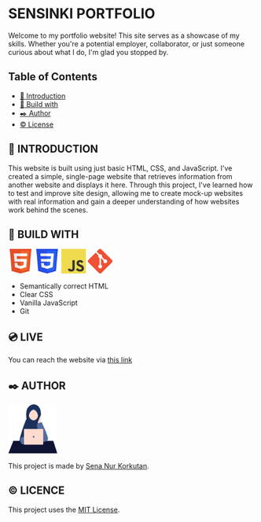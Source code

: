 # SENSINKI PORTFOLIO

Welcome to my portfolio website! This site serves as a showcase of my skills. Whether you're a potential employer, collaborator, or just someone curious about what I do, I'm glad you stopped by.

## Table of Contents

- [:wrench: Introduction](#wrench-introduction)
- [:hammer: Build with](#hammer-build-with)
- [:black_nib: Author](#black_nib-author)
- [:copyright: License](#copyright-licence)

## :wrench: INTRODUCTION

This website is built using just basic HTML, CSS, and JavaScript. I've created a simple, single-page website that retrieves information from another website and displays it here. Through this project, I've learned how to test and improve site design, allowing me to create mock-up websites with real information and gain a deeper understanding of how websites work behind the scenes.


## :hammer: BUILD WITH
<p>
    <img src="./docs/assets/images/html.png" width="50px" height="50px">
    <img src="./docs/assets/images/css.svg.png" width="50px" height="50px">
    <img src="./docs/assets/images/js.png" width="50px" height="50px">
    <img src="./docs/assets/images/git.png" width="50px" height="50px">
</p>

- Semantically correct HTML
- Clear CSS
- Vanilla JavaScript
- Git

## :cd: LIVE

You can reach the website via [this link](https://sensinki.github.io/Portfolio_website/)

## :black_nib: AUTHOR

<img src="./docs/assets/images/avatarsena.png" width="100px" height="100px">

This project is made by [Sena Nur Korkutan](https://github.com/Sensinki).

## :copyright: LICENCE

This project uses the [MIT License](https://github.com/Sensinki/Portfolio_website?tab=MIT-1-ov-file).


